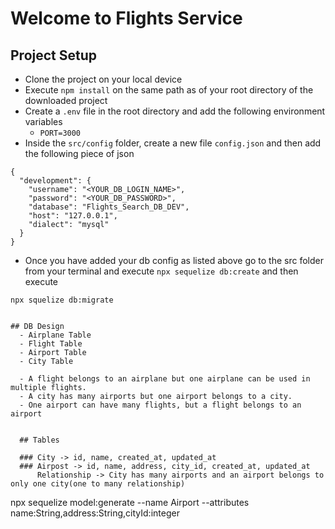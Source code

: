 # Welcome to Flights Service

## Project Setup
- Clone the project on your local device
- Execute `npm install` on the same path as of your root directory of the downloaded project
- Create a `.env` file in the root directory and add the following environment variables 
    - `PORT=3000`
- Inside the `src/config` folder, create a new file `config.json` and then add the following piece of json

```
{
  "development": {
    "username": "<YOUR_DB_LOGIN_NAME>",
    "password": "<YOUR_DB_PASSWORD>",
    "database": "Flights_Search_DB_DEV",
    "host": "127.0.0.1",
    "dialect": "mysql"
  }
}

```

- Once you have added your db config as listed above go to the src folder from your terminal and execute `npx sequelize db:create`
and then execute

`npx squelize db:migrate`
```

## DB Design 
  - Airplane Table
  - Flight Table
  - Airport Table
  - City Table

  - A flight belongs to an airplane but one airplane can be used in multiple flights.
  - A city has many airports but one airport belongs to a city.
  - One airport can have many flights, but a flight belongs to an airport


  ## Tables

  ### City -> id, name, created_at, updated_at
  ### Airpost -> id, name, address, city_id, created_at, updated_at
      Relationship -> City has many airports and an airport belongs to only one city(one to many relationship)
  ```

  npx sequelize model:generate --name Airport --attributes name:String,address:String,cityId:integer


  ```